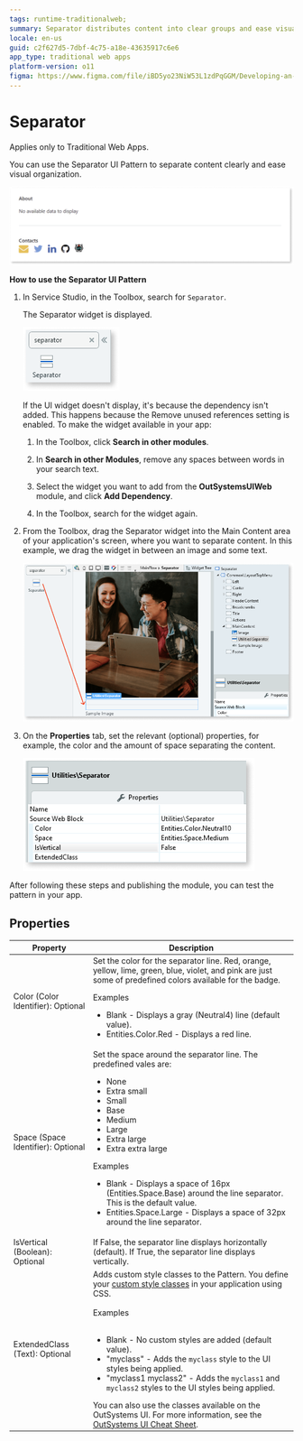 ```yaml
---
tags: runtime-traditionalweb; 
summary: Separator distributes content into clear groups and ease visual organization.
locale: en-us
guid: c2f627d5-7dbf-4c75-a18e-43635917c6e6
app_type: traditional web apps
platform-version: o11
figma: https://www.figma.com/file/iBD5yo23NiW53L1zdPqGGM/Developing-an-Application?type=design&node-id=249%3A5&mode=design&t=u4ANW5BJS7Flsdmg-1
---
```


# Separator

<div class="info" markdown="1">

Applies only to Traditional Web Apps.

</div>

You can use the Separator UI Pattern to separate content clearly and ease visual organization.

  ![Example of Separator UI Pattern used to divide content in a Traditional Web App](images/separator-1.png "Separator UI Pattern Example")

**How to use the Separator UI Pattern**

1. In Service Studio, in the Toolbox, search for `Separator`.

    The Separator widget is displayed.

    ![Service Studio displaying the Separator widget in the Toolbox](images/separator-5-ss.png "Service Studio Separator Widget")

    If the UI widget doesn't display, it's because the dependency isn't added. This happens because the Remove unused references setting is enabled. To make the widget available in your app:

    1. In the Toolbox, click **Search in other modules**.

    1. In **Search in other Modules**, remove any spaces between words in your search text.
    
    1. Select the widget you want to add from the **OutSystemsUIWeb** module, and click **Add Dependency**. 
    
    1. In the Toolbox, search for the widget again.

1. From the Toolbox, drag the Separator widget into the Main Content area of your application's screen, where you want to separate content. In this example, we drag the widget in between an image and some text.

    ![Dragging the Separator widget into the Main Content area in Service Studio](images/separator-7-ss.png "Dragging Separator Widget in Service Studio")

1. On the **Properties** tab, set the relevant (optional) properties, for example, the color and the amount of space separating the content.

    ![Properties tab in Service Studio for customizing the Separator widget](images/separator-8-ss.png "Separator Widget Properties")

After following these steps and publishing the module, you can test the pattern in your app.

## Properties

| **Property**                       | **Description**                                                                                                                                                                                                                                                                                                                                                                                                                                                                                                                                                                                                                    |
|------------------------------------|------------------------------------------------------------------------------------------------------------------------------------------------------------------------------------------------------------------------------------------------------------------------------------------------------------------------------------------------------------------------------------------------------------------------------------------------------------------------------------------------------------------------------------------------------------------------------------------------------------------------------------|
| Color (Color Identifier): Optional | Set the color for the separator line. Red, orange, yellow, lime, green, blue, violet, and pink are just some of predefined colors available for the badge. <p>Examples <ul><li>Blank - Displays a gray (Neutral4) line (default value).</li><li>Entities.Color.Red - Displays a red line.</li></ul></p>                                                                                                                                                                                                                                                                                                                            |
| Space (Space Identifier): Optional | Set the space around the separator line. The predefined vales are: <p><ul><li>None</li><li>Extra small</li><li>Small</li><li>Base</li><li>Medium</li><li>Large</li><li>Extra large</li><li>Extra extra large</li></ul></p><p>Examples <ul><li>Blank - Displays a space of 16px (Entities.Space.Base) around the line separator. This is the default value.</li><li>Entities.Space.Large - Displays a space of 32px around the line separator.</li></ul></p>                                                                                                                                                                        |
| IsVertical (Boolean): Optional     | If False, the separator line displays horizontally (default). If True, the separator line displays vertically.                                                                                                                                                                                                                                                                                                                                                                                                                                                                                                                     |
| ExtendedClass (Text): Optional     | Adds custom style classes to the Pattern. You define your [custom style classes](../../../look-feel/css.md) in your application using CSS.<br/><br/>Examples<br/><br/> <ul><li>Blank - No custom styles are added (default value).</li><li>"myclass" - Adds the ``myclass`` style to the UI styles being applied.</li><li>"myclass1 myclass2" - Adds the ``myclass1`` and ``myclass2`` styles to the UI styles being applied.</li></ul>You can also use the classes available on the OutSystems UI. For more information, see the [OutSystems UI Cheat Sheet](https://outsystemsui.outsystems.com/OutSystemsUIWebsite/CheatSheet). |
